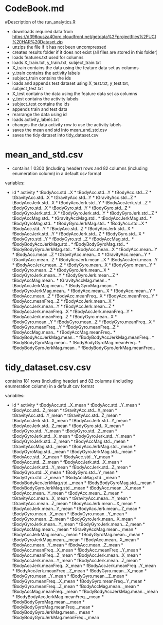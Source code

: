 # CodeBook.md

#Description of the run_analytics.R 

* downloads required data from https://d396qusza40orc.cloudfront.net/getdata%2Fprojectfiles%2FUCI%20HAR%20Dataset.zip
* unzips the file if it has not been uncompressed
* creates results folder if it does not exist (all files are stored in this folder)
* loads features.txt used for columns
* loads X_train.txt, y_train.txt, subject_train.txt
* X_train contains the data using the feature data set as columns
* y_train contains the activity labels
* subject_train contains the ids
* loads and appends test dataset using X_test.txt, y_test.txt, subject_test.txt
* X_test contains the data using the feature data set as columns
* y_test contains the activity labels
* subject_test contains the ids
* appends train and test data
* rearrange the data using id
* loads activity_labels.txt
* changes the data activity row to use the activity labels
* saves the mean and std into mean_and_std.csv
* saves the tidy dataset into tidy_dataset.csv

# mean_and_std.csv

* contains 1 0300 (including header) rows and 82 columns (including enumeration column) in a default csv format

variables:
* id	* activity	* tBodyAcc.std...X	* tBodyAcc.std...Y	* tBodyAcc.std...Z	* tGravityAcc.std...X	* tGravityAcc.std...Y	* tGravityAcc.std...Z	* tBodyAccJerk.std...X	* tBodyAccJerk.std...Y	* tBodyAccJerk.std...Z	* tBodyGyro.std...X	* tBodyGyro.std...Y	* tBodyGyro.std...Z	* tBodyGyroJerk.std...X	* tBodyGyroJerk.std...Y	* tBodyGyroJerk.std...Z	* tBodyAccMag.std..	* tGravityAccMag.std..	* tBodyAccJerkMag.std..	* tBodyGyroMag.std..	* tBodyGyroJerkMag.std..	* fBodyAcc.std...X	* fBodyAcc.std...Y	* fBodyAcc.std...Z	* fBodyAccJerk.std...X	* fBodyAccJerk.std...Y	* fBodyAccJerk.std...Z	* fBodyGyro.std...X	* fBodyGyro.std...Y	* fBodyGyro.std...Z	* fBodyAccMag.std..	* fBodyBodyAccJerkMag.std..	* fBodyBodyGyroMag.std..	* fBodyBodyGyroJerkMag.std..	* tBodyAcc.mean...X	* tBodyAcc.mean...Y	* tBodyAcc.mean...Z	* tGravityAcc.mean...X	* tGravityAcc.mean...Y	* tGravityAcc.mean...Z	* tBodyAccJerk.mean...X	* tBodyAccJerk.mean...Y	* tBodyAccJerk.mean...Z	* tBodyGyro.mean...X	* tBodyGyro.mean...Y	* tBodyGyro.mean...Z	* tBodyGyroJerk.mean...X	* tBodyGyroJerk.mean...Y	* tBodyGyroJerk.mean...Z	* tBodyAccMag.mean..	* tGravityAccMag.mean..	* tBodyAccJerkMag.mean..	* tBodyGyroMag.mean..	* tBodyGyroJerkMag.mean..	* fBodyAcc.mean...X	* fBodyAcc.mean...Y	* fBodyAcc.mean...Z	* fBodyAcc.meanFreq...X	* fBodyAcc.meanFreq...Y	* fBodyAcc.meanFreq...Z	* fBodyAccJerk.mean...X	* fBodyAccJerk.mean...Y	* fBodyAccJerk.mean...Z	* fBodyAccJerk.meanFreq...X	* fBodyAccJerk.meanFreq...Y	* fBodyAccJerk.meanFreq...Z	* fBodyGyro.mean...X	* fBodyGyro.mean...Y	* fBodyGyro.mean...Z	* fBodyGyro.meanFreq...X	* fBodyGyro.meanFreq...Y	* fBodyGyro.meanFreq...Z	* fBodyAccMag.mean..	* fBodyAccMag.meanFreq..	* fBodyBodyAccJerkMag.mean..	* fBodyBodyAccJerkMag.meanFreq..	* fBodyBodyGyroMag.mean..	* fBodyBodyGyroMag.meanFreq..	* fBodyBodyGyroJerkMag.mean..	* fBodyBodyGyroJerkMag.meanFreq..

# tidy_dataset.csv.csv
contains 181 rows (including header) and 82 columns (including enumeration column) in a default csv format

variables:
* id	* activity	* tBodyAcc.std...X_mean	* tBodyAcc.std...Y_mean	* tBodyAcc.std...Z_mean	* tGravityAcc.std...X_mean	* tGravityAcc.std...Y_mean	* tGravityAcc.std...Z_mean	* tBodyAccJerk.std...X_mean	* tBodyAccJerk.std...Y_mean	* tBodyAccJerk.std...Z_mean	* tBodyGyro.std...X_mean	* tBodyGyro.std...Y_mean	* tBodyGyro.std...Z_mean	* tBodyGyroJerk.std...X_mean	* tBodyGyroJerk.std...Y_mean	* tBodyGyroJerk.std...Z_mean	* tBodyAccMag.std.._mean	* tGravityAccMag.std.._mean	* tBodyAccJerkMag.std.._mean	* tBodyGyroMag.std.._mean	* tBodyGyroJerkMag.std.._mean	* fBodyAcc.std...X_mean	* fBodyAcc.std...Y_mean	* fBodyAcc.std...Z_mean	* fBodyAccJerk.std...X_mean	* fBodyAccJerk.std...Y_mean	* fBodyAccJerk.std...Z_mean	* fBodyGyro.std...X_mean	* fBodyGyro.std...Y_mean	* fBodyGyro.std...Z_mean	* fBodyAccMag.std.._mean	* fBodyBodyAccJerkMag.std.._mean	* fBodyBodyGyroMag.std.._mean	* fBodyBodyGyroJerkMag.std.._mean	* tBodyAcc.mean...X_mean	* tBodyAcc.mean...Y_mean	* tBodyAcc.mean...Z_mean	* tGravityAcc.mean...X_mean	* tGravityAcc.mean...Y_mean	* tGravityAcc.mean...Z_mean	* tBodyAccJerk.mean...X_mean	* tBodyAccJerk.mean...Y_mean	* tBodyAccJerk.mean...Z_mean	* tBodyGyro.mean...X_mean	* tBodyGyro.mean...Y_mean	* tBodyGyro.mean...Z_mean	* tBodyGyroJerk.mean...X_mean	* tBodyGyroJerk.mean...Y_mean	* tBodyGyroJerk.mean...Z_mean	* tBodyAccMag.mean.._mean	* tGravityAccMag.mean.._mean	* tBodyAccJerkMag.mean.._mean	* tBodyGyroMag.mean.._mean	* tBodyGyroJerkMag.mean.._mean	* fBodyAcc.mean...X_mean	* fBodyAcc.mean...Y_mean	* fBodyAcc.mean...Z_mean	* fBodyAcc.meanFreq...X_mean	* fBodyAcc.meanFreq...Y_mean	* fBodyAcc.meanFreq...Z_mean	* fBodyAccJerk.mean...X_mean	* fBodyAccJerk.mean...Y_mean	* fBodyAccJerk.mean...Z_mean	* fBodyAccJerk.meanFreq...X_mean	* fBodyAccJerk.meanFreq...Y_mean	* fBodyAccJerk.meanFreq...Z_mean	* fBodyGyro.mean...X_mean	* fBodyGyro.mean...Y_mean	* fBodyGyro.mean...Z_mean	* fBodyGyro.meanFreq...X_mean	* fBodyGyro.meanFreq...Y_mean	* fBodyGyro.meanFreq...Z_mean	* fBodyAccMag.mean.._mean	* fBodyAccMag.meanFreq.._mean	* fBodyBodyAccJerkMag.mean.._mean	* fBodyBodyAccJerkMag.meanFreq.._mean	* fBodyBodyGyroMag.mean.._mean	* fBodyBodyGyroMag.meanFreq.._mean	* fBodyBodyGyroJerkMag.mean.._mean	* fBodyBodyGyroJerkMag.meanFreq.._mean